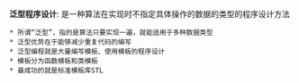 **泛型程序设计**: 是一种算法在实现时不指定具体操作的数据的类型的程序设计方法

	* 所谓“泛型”，指的是算法只要实现一遍，就能适用于多种数据类型
	* 泛型优势在于能够减少重复代码的编写
	* 泛型编程就是大量编写模板、使用模板的程序设计
	* 模板分为函数模板和类模板
	* 最成功的就是标准模板库STL

​	